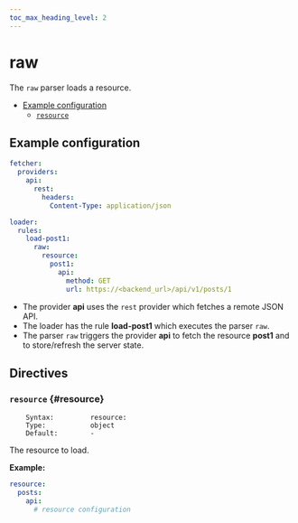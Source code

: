 ```yaml
---
toc_max_heading_level: 2
---
```


# raw

The `raw` parser loads a resource.

- [Example configuration](#example-configuration)
  - [`resource`](#resource)

## Example configuration

```yaml
fetcher:
  providers:
    api:
      rest:
        headers:
          Content-Type: application/json

loader:
  rules:
    load-post1:
      raw:
        resource:
          post1:
            api:
              method: GET
              url: https://<backend_url>/api/v1/posts/1
```

- The provider **api** uses the `rest` provider which fetches a remote JSON API.
- The loader has the rule **load-post1** which executes the parser `raw`.
- The parser `raw` triggers the provider **api** to fetch the resource **post1** and to store/refresh the server state.

## Directives

### `resource` {#resource}

```
    Syntax:         resource:
    Type:           object
    Default:        -
```

The resource to load.

**Example:**

```yaml
resource:
  posts:
    api:
      # resource configuration
```
